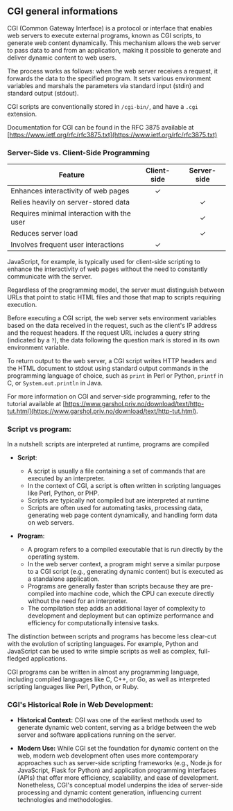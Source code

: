 ## CGI general informations

CGI (Common Gateway Interface) is a protocol or interface that enables web servers to execute external programs, known as CGI scripts, to generate web content dynamically. This mechanism allows the web server to pass data to and from an application, making it possible to generate and deliver dynamic content to web users.

The process works as follows: when the web server receives a request, it forwards the data to the specified program. It sets various environment variables and marshals the parameters via standard input (stdin) and standard output (stdout).

CGI scripts are conventionally stored in `/cgi-bin/`, and have a `.cgi` extension. 

Documentation for CGI can be found in the RFC 3875 available at [https://www.ietf.org/rfc/rfc3875.txt](https://www.ietf.org/rfc/rfc3875.txt)


### Server-Side vs. Client-Side Programming

| Feature                                   | Client-side | Server-side |
|-------------------------------------------|:-----------:|:-----------:|
| Enhances interactivity of web pages       |      ✓      |             |
| Relies heavily on server-stored data      |             |      ✓      |
| Requires minimal interaction with the user|             |      ✓      |
| Reduces server load                       |             |      ✓      |
| Involves frequent user interactions       |      ✓      |             |


JavaScript, for example, is typically used for client-side scripting to enhance the interactivity of web pages without the need to constantly communicate with the server.


Regardless of the programming model, the server must distinguish between URLs that point to static HTML files and those that map to scripts requiring execution. 

Before executing a CGI script, the web server sets environment variables based on the data received in the request, such as the client's IP address and the request headers. If the request URL includes a query string (indicated by a `?`), the data following the question mark is stored in its own environment variable.

To return output to the web server, a CGI script writes HTTP headers and the HTML document to stdout using standard output commands in the programming language of choice, such as `print` in Perl or Python, `printf` in C, or `System.out.println` in Java.

For more information on CGI and server-side programming, refer to the tutorial available at [https://www.garshol.priv.no/download/text/http-tut.html](https://www.garshol.priv.no/download/text/http-tut.html).


### Script vs program:

In a nutshell: scripts are interpreted at runtime, programs are compiled

- **Script**:
  - A script is usually a file containing a set of commands that are executed by an interpreter. 
  - In the context of CGI, a script is often written in scripting languages like Perl, Python, or PHP. 
  - Scripts are typically not compiled but are interpreted at runtime
  - Scripts are often used for automating tasks, processing data, generating web page content dynamically, and handling form data on web servers.
  
- **Program**:
  - A program refers to a compiled executable that is run directly by the operating system. 
  - In the web server context, a program might serve a similar purpose to a CGI script (e.g., generating dynamic content) but is executed as a standalone application.
  - Programs are generally faster than scripts because they are pre-compiled into machine code, which the CPU can execute directly without the need for an interpreter.
  - The compilation step adds an additional layer of complexity to development and deployment but can optimize performance and efficiency for computationally intensive tasks.

The distinction between scripts and programs has become less clear-cut with the evolution of scripting languages. For example, Python and JavaScript can be used to write simple scripts as well as complex, full-fledged applications.

CGI programs can be written in almost any programming language, including compiled languages like C, C++, or Go, as well as interpreted scripting languages like Perl, Python, or Ruby. 


### CGI's Historical Role in Web Development:

- **Historical Context:** CGI was one of the earliest methods used to generate dynamic web content, serving as a bridge between the web server and software applications running on the server.

- **Modern Use:** While CGI set the foundation for dynamic content on the web, modern web development often uses more contemporary approaches such as server-side scripting frameworks (e.g., Node.js for JavaScript, Flask for Python) and application programming interfaces (APIs) that offer more efficiency, scalability, and ease of development. Nonetheless, CGI's conceptual model underpins the idea of server-side processing and dynamic content generation, influencing current technologies and methodologies.
